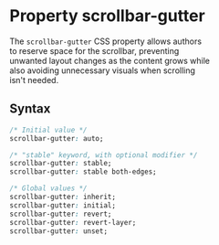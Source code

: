 # Property scrollbar-gutter

The `scrollbar-gutter` CSS property allows authors  
to reserve space for the scrollbar, preventing  
unwanted layout changes as the content grows while  
also avoiding unnecessary visuals when scrolling  
isn't needed.

## Syntax

```css
/* Initial value */
scrollbar-gutter: auto;

/* "stable" keyword, with optional modifier */
scrollbar-gutter: stable;
scrollbar-gutter: stable both-edges;

/* Global values */
scrollbar-gutter: inherit;
scrollbar-gutter: initial;
scrollbar-gutter: revert;
scrollbar-gutter: revert-layer;
scrollbar-gutter: unset;
``` 
